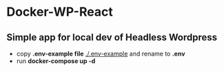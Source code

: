 # Docker-WP-React
## Simple app for local dev of Headless Wordpress
* copy **.env-example file** [./.env-example](./env-example) and rename to **.env**
* run **docker-compose up -d**
